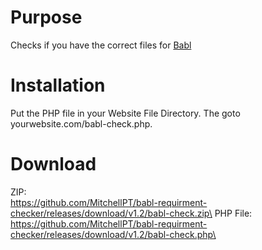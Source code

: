 # Purpose
Checks if you have the correct files for [Babl](https://www.gmodstore.com/market/view/babl-where-a-community-thrives)

# Installation
Put the PHP file in your Website File Directory. The goto yourwebsite.com/babl-check.php.

# Download
ZIP:\
https://github.com/MitchellPT/babl-requirment-checker/releases/download/v1.2/babl-check.zip\
PHP File:\
https://github.com/MitchellPT/babl-requirment-checker/releases/download/v1.2/babl-check.php\
